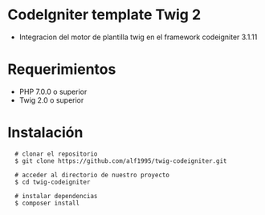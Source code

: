 # CodeIgniter template Twig 2

- Integracion del motor de plantilla twig en el framework codeigniter 3.1.11

# Requerimientos

- PHP 7.0.0 o superior
- Twig 2.0 o superior

# Instalación
```
  # clonar el repositorio
  $ git clone https://github.com/alf1995/twig-codeigniter.git
  
  # acceder al directorio de nuestro proyecto
  $ cd twig-codeigniter
  
  # instalar dependencias
  $ composer install
```



